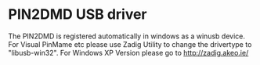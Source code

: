 # PIN2DMD USB driver

The PIN2DMD is registered automatically in windows as a winusb device. 
For Visual PinMame etc please use Zadig Utility to change the drivertype 
to "libusb-win32". For Windows XP Version please go to http://zadig.akeo.ie/

